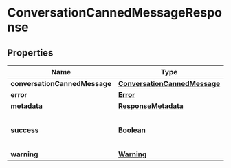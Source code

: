 
# ConversationCannedMessageResponse

## Properties
Name | Type | Description | Notes
------------ | ------------- | ------------- | -------------
**conversationCannedMessage** | [**ConversationCannedMessage**](ConversationCannedMessage.md) |  |  [optional]
**error** | [**Error**](Error.md) |  |  [optional]
**metadata** | [**ResponseMetadata**](ResponseMetadata.md) |  |  [optional]
**success** | **Boolean** | Indicates if API call was successful |  [optional]
**warning** | [**Warning**](Warning.md) |  |  [optional]



